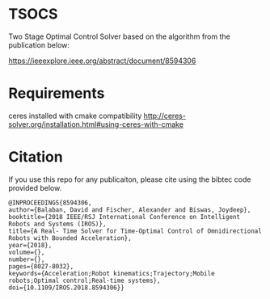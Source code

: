 # TSOCS
Two Stage Optimal Control Solver based on the algorithm from the publication below:

https://ieeexplore.ieee.org/abstract/document/8594306

# Requirements
ceres installed with cmake compatibility
http://ceres-solver.org/installation.html#using-ceres-with-cmake

# Citation
If you use this repo for any publicaiton, please cite using the bibtec code provided below.


    @INPROCEEDINGS{8594306,
    author={Balaban, David and Fischer, Alexander and Biswas, Joydeep},
    booktitle={2018 IEEE/RSJ International Conference on Intelligent Robots and Systems (IROS)}, 
    title={A Real- Time Solver for Time-Optimal Control of Omnidirectional Robots with Bounded Acceleration}, 
    year={2018},
    volume={},
    number={},
    pages={8027-8032},
    keywords={Acceleration;Robot kinematics;Trajectory;Mobile robots;Optimal control;Real-time systems},
    doi={10.1109/IROS.2018.8594306}}
